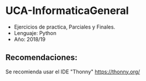 # UCA-InformaticaGeneral

- Ejercicios de practica, Parciales y Finales.
- Lenguaje: Python
- Año: 2018/19

## Recomendaciones:
Se recomienda usar el IDE "Thonny" https://thonny.org/
